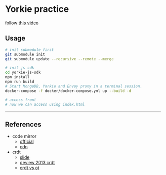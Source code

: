 # Yorkie practice

follow [this video](https://www.youtube.com/watch?v=BCfXRlaQSQc)

## Usage

```sh
# init submodule first
git submodule init
git submodule update --recursive --remote --merge

# init js sdk
cd yorkie-js-sdk
npm install
npm run build
# Start MongoDB, Yorkie and Envoy proxy in a terminal session.
docker-compose -f docker/docker-compose.yml up --build -d

# access front
# now we can access using index.html
```

---

## References

- code mirror
  - [official](https://codemirror.net/)
  - [cdn](https://cdnjs.com/libraries/codemirror)
- crdt
  - [slide](https://mysetting.io/slides/gzc1gekahg)
  - [deview 2013 crdt](https://deview.kr/2013/detail.nhn?topicSeq=66)
  - [crdt vs ot](https://channel.io/ko/blog/crdt_vs_ot)
